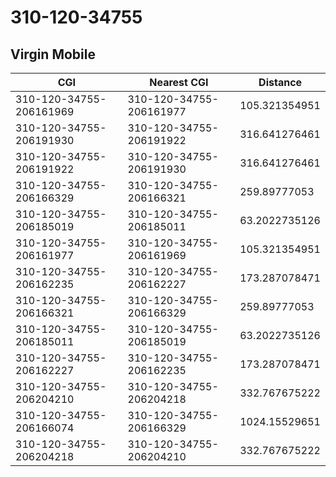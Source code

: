 # 310-120-34755
## Virgin Mobile


| CGI | Nearest CGI | Distance |
|-----|-------------|----------|
| 310-120-34755-206161969 | 310-120-34755-206161977 | 105.321354951 |
| 310-120-34755-206191930 | 310-120-34755-206191922 | 316.641276461 |
| 310-120-34755-206191922 | 310-120-34755-206191930 | 316.641276461 |
| 310-120-34755-206166329 | 310-120-34755-206166321 | 259.89777053 |
| 310-120-34755-206185019 | 310-120-34755-206185011 | 63.2022735126 |
| 310-120-34755-206161977 | 310-120-34755-206161969 | 105.321354951 |
| 310-120-34755-206162235 | 310-120-34755-206162227 | 173.287078471 |
| 310-120-34755-206166321 | 310-120-34755-206166329 | 259.89777053 |
| 310-120-34755-206185011 | 310-120-34755-206185019 | 63.2022735126 |
| 310-120-34755-206162227 | 310-120-34755-206162235 | 173.287078471 |
| 310-120-34755-206204210 | 310-120-34755-206204218 | 332.767675222 |
| 310-120-34755-206166074 | 310-120-34755-206166329 | 1024.15529651 |
| 310-120-34755-206204218 | 310-120-34755-206204210 | 332.767675222 |
